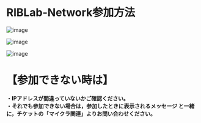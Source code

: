 # RIBLab-Network参加方法
![image](https://github.com/RIB-Lab/RIBLab-docs/assets/108934000/f3002a96-0326-41cb-9a72-1c103d0b3f7e)

![image](https://github.com/RIB-Lab/RIBLab-docs/assets/108934000/1fe518bb-d7bc-4e5b-b44e-e6da715c8d7c)

![image](https://github.com/RIB-Lab/RIBLab-docs/assets/108934000/dcc87d12-3c09-4506-a226-ea0cb7e18fdc)

# 【参加できない時は】
**・IPアドレスが間違っていないかご確認ください。</br>
・それでも参加できない場合は，参加したときに表示されるメッセージ
と一緒に，チケットの「マイクラ関連」よりお問い合わせください。**
